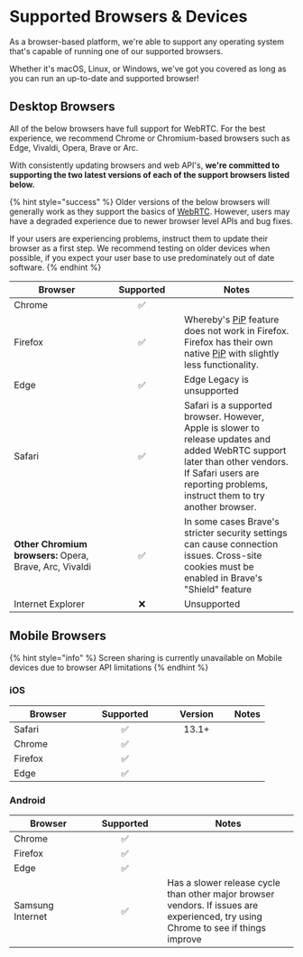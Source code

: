 # Supported Browsers & Devices

As a browser-based platform, we're able to support any operating system that's capable of running one of our supported browsers.&#x20;

Whether it's macOS, Linux, or Windows, we've got you covered as long as you can run an up-to-date and supported browser!

## Desktop Browsers

All of the below browsers have full support for WebRTC. For the best experience, we recommend Chrome or Chromium-based browsers such as Edge, Vivaldi, Opera, Brave or Arc.

With consistently updating browsers and web API's, **we're committed to supporting the two latest versions of each of the support browsers listed below.**

{% hint style="success" %}
Older versions of the below browsers will generally work as they support the basics of [WebRTC](https://caniuse.com/rtcpeerconnection). However, users may have a degraded experience due to newer browser level APIs and bug fixes.&#x20;

If your users are experiencing problems, instruct them to update their browser as a first step. We recommend testing on older devices when possible, if you expect your user base to use predominately out of date software.&#x20;
{% endhint %}

<table><thead><tr><th width="152">Browser</th><th width="118" align="center">Supported</th><th>Notes</th></tr></thead><tbody><tr><td>Chrome</td><td align="center">✅</td><td></td></tr><tr><td>Firefox</td><td align="center">✅</td><td>Whereby's <a href="screen-sharing.md#picture-in-picture">PiP</a> feature does not work in Firefox. Firefox has their own native <a href="https://support.mozilla.org/en-US/kb/about-picture-picture-firefox">PiP</a> with slightly less functionality.</td></tr><tr><td>Edge</td><td align="center">✅</td><td>Edge Legacy is unsupported</td></tr><tr><td>Safari</td><td align="center">✅</td><td>Safari is a supported browser. However, Apple is slower to release updates and added WebRTC support later than other vendors. If Safari users are reporting problems, instruct them to try another browser.</td></tr><tr><td><strong>Other Chromium browsers:</strong> Opera, Brave, Arc, Vivaldi</td><td align="center">✅</td><td>In some cases Brave's stricter security settings can cause connection issues. Cross-site cookies must be enabled in Brave's "Shield" feature</td></tr><tr><td>Internet Explorer</td><td align="center">❌</td><td>Unsupported</td></tr></tbody></table>

## Mobile Browsers

{% hint style="info" %}
Screen sharing is currently unavailable on Mobile devices due to browser API limitations
{% endhint %}

### iOS

<table><thead><tr><th width="121">Browser</th><th width="120" align="center">Supported</th><th width="102" align="center">Version</th><th>Notes</th></tr></thead><tbody><tr><td>Safari</td><td align="center">✅</td><td align="center">13.1+</td><td></td></tr><tr><td>Chrome</td><td align="center">✅</td><td align="center"></td><td></td></tr><tr><td>Firefox</td><td align="center">✅</td><td align="center"></td><td></td></tr><tr><td>Edge</td><td align="center">✅</td><td align="center"></td><td></td></tr></tbody></table>

### Android

<table><thead><tr><th width="122">Browser</th><th width="118" align="center">Supported</th><th>Notes</th></tr></thead><tbody><tr><td>Chrome</td><td align="center">✅</td><td></td></tr><tr><td>Firefox</td><td align="center">✅</td><td></td></tr><tr><td>Edge</td><td align="center">✅</td><td></td></tr><tr><td>Samsung Internet</td><td align="center">✅</td><td>Has a slower release cycle than other major browser vendors. If issues are experienced, try using Chrome to see if things improve</td></tr></tbody></table>

